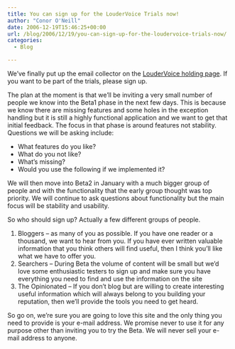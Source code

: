 ```yaml
---
title: You can sign up for the LouderVoice Trials now!
author: "Conor O'Neill"
date: 2006-12-19T15:46:25+00:00
url: /blog/2006/12/19/you-can-sign-up-for-the-loudervoice-trials-now/
categories:
  - Blog

---
```

We&#8217;ve finally put up the email collector on the [LouderVoice holding page][1]. If you want to be part of the trials, please sign up.

The plan at the moment is that we&#8217;ll be inviting a very small number of people we know into the Beta1 phase in the next few days. This is because we know there are missing features and some holes in the exception handling but it is still a highly functional application and we want to get that initial feedback. The focus in that phase is around features not stability. Questions we will be asking include:

  * What features do you like?
  * What do you not like?
  * What&#8217;s missing?
  * Would you use the following if we implemented it?

We will then move into Beta2 in January with a much bigger group of people and with the functionality that the early group thought was top priority. We will continue to ask questions about functionality but the main focus will be stability and usability.

So who should sign up? Actually a few different groups of people.

  1. Bloggers &#8211; as many of you as possible. If you have one reader or a thousand, we want to hear from you. If you have ever written valuable information that you think others will find useful, then I think you&#8217;ll like what we have to offer you.
  2. Searchers &#8211; During Beta the volume of content will be small but we&#8217;d love some enthusiastic testers to sign up and make sure you have everything you need to find and use the information on the site
  3. The Opinionated &#8211; If you don&#8217;t blog but are willing to create interesting useful information which will always belong to you building your reputation, then we&#8217;ll provide the tools you need to get heard.

So go on, we&#8217;re sure you are going to love this site and the only thing you need to provide is your e-mail address. We promise never to use it for any purpose other than inviting you to try the Beta. We will never sell your e-mail address to anyone.

 [1]: https://loudervoice.com/